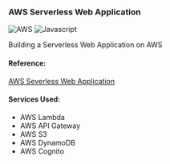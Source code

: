 ### AWS Serverless Web Application


![AWS](https://img.shields.io/badge/using-AWS-5BADFF?style=flat&logo=amazon)
![Javascript](https://img.shields.io/badge/using-JavaScript-5BFFCB?style=flat&logo=javascript)

Building a Serverless Web Application on AWS

#### Reference:

[AWS Severless Web Application](https://aws.amazon.com/getting-started/hands-on/build-serverless-web-app-lambda-apigateway-s3-dynamodb-cognito/)

#### Services Used:

- AWS Lambda
- AWS API Gateway
- AWS S3
- AWS DynamoDB 
- AWS Cognito

